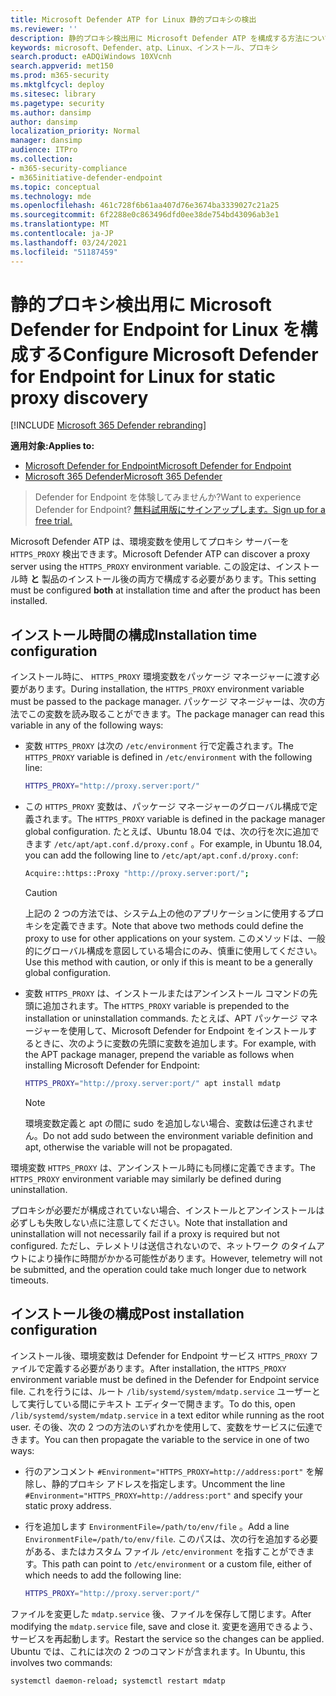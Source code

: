 ```yaml
---
title: Microsoft Defender ATP for Linux 静的プロキシの検出
ms.reviewer: ''
description: 静的プロキシ検出用に Microsoft Defender ATP を構成する方法について説明します。
keywords: microsoft、Defender、atp、Linux、インストール、プロキシ
search.product: eADQiWindows 10XVcnh
search.appverid: met150
ms.prod: m365-security
ms.mktglfcycl: deploy
ms.sitesec: library
ms.pagetype: security
ms.author: dansimp
author: dansimp
localization_priority: Normal
manager: dansimp
audience: ITPro
ms.collection:
- m365-security-compliance
- m365initiative-defender-endpoint
ms.topic: conceptual
ms.technology: mde
ms.openlocfilehash: 461c728f6b61aa407d76e3674ba3339027c21a25
ms.sourcegitcommit: 6f2288e0c863496dfd0ee38de754bd43096ab3e1
ms.translationtype: MT
ms.contentlocale: ja-JP
ms.lasthandoff: 03/24/2021
ms.locfileid: "51187459"
---
```

# <a name="configure-microsoft-defender-for-endpoint-for-linux-for-static-proxy-discovery"></a><span data-ttu-id="8f85b-104">静的プロキシ検出用に Microsoft Defender for Endpoint for Linux を構成する</span><span class="sxs-lookup"><span data-stu-id="8f85b-104">Configure Microsoft Defender for Endpoint for Linux for static proxy discovery</span></span>

[!INCLUDE [Microsoft 365 Defender rebranding](../../includes/microsoft-defender.md)]


<span data-ttu-id="8f85b-105">**適用対象:**</span><span class="sxs-lookup"><span data-stu-id="8f85b-105">**Applies to:**</span></span>
- [<span data-ttu-id="8f85b-106">Microsoft Defender for Endpoint</span><span class="sxs-lookup"><span data-stu-id="8f85b-106">Microsoft Defender for Endpoint</span></span>](https://go.microsoft.com/fwlink/p/?linkid=2154037)
- [<span data-ttu-id="8f85b-107">Microsoft 365 Defender</span><span class="sxs-lookup"><span data-stu-id="8f85b-107">Microsoft 365 Defender</span></span>](https://go.microsoft.com/fwlink/?linkid=2118804)

> <span data-ttu-id="8f85b-108">Defender for Endpoint を体験してみませんか?</span><span class="sxs-lookup"><span data-stu-id="8f85b-108">Want to experience Defender for Endpoint?</span></span> [<span data-ttu-id="8f85b-109">無料試用版にサインアップします。</span><span class="sxs-lookup"><span data-stu-id="8f85b-109">Sign up for a free trial.</span></span>](https://www.microsoft.com/microsoft-365/windows/microsoft-defender-atp?ocid=docs-wdatp-investigateip-abovefoldlink)

<span data-ttu-id="8f85b-110">Microsoft Defender ATP は、環境変数を使用してプロキシ サーバーを ```HTTPS_PROXY``` 検出できます。</span><span class="sxs-lookup"><span data-stu-id="8f85b-110">Microsoft Defender ATP can discover a proxy server using the ```HTTPS_PROXY``` environment variable.</span></span> <span data-ttu-id="8f85b-111">この設定は、インストール時 **と** 製品のインストール後の両方で構成する必要があります。</span><span class="sxs-lookup"><span data-stu-id="8f85b-111">This setting must be configured **both** at installation time and after the product has been installed.</span></span>

## <a name="installation-time-configuration"></a><span data-ttu-id="8f85b-112">インストール時間の構成</span><span class="sxs-lookup"><span data-stu-id="8f85b-112">Installation time configuration</span></span>

<span data-ttu-id="8f85b-113">インストール時に、 ```HTTPS_PROXY``` 環境変数をパッケージ マネージャーに渡す必要があります。</span><span class="sxs-lookup"><span data-stu-id="8f85b-113">During installation, the ```HTTPS_PROXY``` environment variable must be passed to the package manager.</span></span> <span data-ttu-id="8f85b-114">パッケージ マネージャーは、次の方法でこの変数を読み取ることができます。</span><span class="sxs-lookup"><span data-stu-id="8f85b-114">The package manager can read this variable in any of the following ways:</span></span>

- <span data-ttu-id="8f85b-115">変数 ```HTTPS_PROXY``` は次の ```/etc/environment``` 行で定義されます。</span><span class="sxs-lookup"><span data-stu-id="8f85b-115">The ```HTTPS_PROXY``` variable is defined in ```/etc/environment``` with the following line:</span></span>

    ```bash
    HTTPS_PROXY="http://proxy.server:port/"
    ```

- <span data-ttu-id="8f85b-116">この `HTTPS_PROXY` 変数は、パッケージ マネージャーのグローバル構成で定義されます。</span><span class="sxs-lookup"><span data-stu-id="8f85b-116">The `HTTPS_PROXY` variable is defined in the package manager global configuration.</span></span> <span data-ttu-id="8f85b-117">たとえば、Ubuntu 18.04 では、次の行を次に追加できます `/etc/apt/apt.conf.d/proxy.conf` 。</span><span class="sxs-lookup"><span data-stu-id="8f85b-117">For example, in Ubuntu 18.04, you can add the following line to `/etc/apt/apt.conf.d/proxy.conf`:</span></span>
  
    ```bash
    Acquire::https::Proxy "http://proxy.server:port/";
    ```

    > [!CAUTION]
    > <span data-ttu-id="8f85b-118">上記の 2 つの方法では、システム上の他のアプリケーションに使用するプロキシを定義できます。</span><span class="sxs-lookup"><span data-stu-id="8f85b-118">Note that above two methods could define the proxy to use for other applications on your system.</span></span> <span data-ttu-id="8f85b-119">このメソッドは、一般的にグローバル構成を意図している場合にのみ、慎重に使用してください。</span><span class="sxs-lookup"><span data-stu-id="8f85b-119">Use this method with caution, or only if this is meant to be a generally global configuration.</span></span>
  
- <span data-ttu-id="8f85b-120">変数 `HTTPS_PROXY` は、インストールまたはアンインストール コマンドの先頭に追加されます。</span><span class="sxs-lookup"><span data-stu-id="8f85b-120">The `HTTPS_PROXY` variable is prepended to the installation or uninstallation commands.</span></span> <span data-ttu-id="8f85b-121">たとえば、APT パッケージ マネージャーを使用して、Microsoft Defender for Endpoint をインストールするときに、次のように変数の先頭に変数を追加します。</span><span class="sxs-lookup"><span data-stu-id="8f85b-121">For example, with the APT package manager, prepend the variable as follows when installing Microsoft Defender for Endpoint:</span></span> 

    ```bash  
    HTTPS_PROXY="http://proxy.server:port/" apt install mdatp
    ```

    > [!NOTE]
    > <span data-ttu-id="8f85b-122">環境変数定義と apt の間に sudo を追加しない場合、変数は伝達されません。</span><span class="sxs-lookup"><span data-stu-id="8f85b-122">Do not add sudo between the environment variable definition and apt, otherwise the variable will not be propagated.</span></span>

<span data-ttu-id="8f85b-123">環境変数 `HTTPS_PROXY` は、アンインストール時にも同様に定義できます。</span><span class="sxs-lookup"><span data-stu-id="8f85b-123">The `HTTPS_PROXY` environment variable may similarly be defined during uninstallation.</span></span>

<span data-ttu-id="8f85b-124">プロキシが必要だが構成されていない場合、インストールとアンインストールは必ずしも失敗しない点に注意してください。</span><span class="sxs-lookup"><span data-stu-id="8f85b-124">Note that installation and uninstallation will not necessarily fail if a proxy is required but not configured.</span></span> <span data-ttu-id="8f85b-125">ただし、テレメトリは送信されないので、ネットワーク のタイムアウトにより操作に時間がかかる可能性があります。</span><span class="sxs-lookup"><span data-stu-id="8f85b-125">However, telemetry will not be submitted, and the operation could take much longer due to network timeouts.</span></span>

## <a name="post-installation-configuration"></a><span data-ttu-id="8f85b-126">インストール後の構成</span><span class="sxs-lookup"><span data-stu-id="8f85b-126">Post installation configuration</span></span>
  
<span data-ttu-id="8f85b-127">インストール後、環境変数は Defender for Endpoint サービス `HTTPS_PROXY` ファイルで定義する必要があります。</span><span class="sxs-lookup"><span data-stu-id="8f85b-127">After installation, the `HTTPS_PROXY` environment variable must be defined in the Defender for Endpoint service file.</span></span> <span data-ttu-id="8f85b-128">これを行うには、ルート `/lib/systemd/system/mdatp.service` ユーザーとして実行している間にテキスト エディターで開きます。</span><span class="sxs-lookup"><span data-stu-id="8f85b-128">To do this, open `/lib/systemd/system/mdatp.service` in a text editor while running as the root user.</span></span> <span data-ttu-id="8f85b-129">その後、次の 2 つの方法のいずれかを使用して、変数をサービスに伝達できます。</span><span class="sxs-lookup"><span data-stu-id="8f85b-129">You can then propagate the variable to the service in one of two ways:</span></span>

- <span data-ttu-id="8f85b-130">行のアンコメント `#Environment="HTTPS_PROXY=http://address:port"` を解除し、静的プロキシ アドレスを指定します。</span><span class="sxs-lookup"><span data-stu-id="8f85b-130">Uncomment the line `#Environment="HTTPS_PROXY=http://address:port"` and specify your static proxy address.</span></span>

- <span data-ttu-id="8f85b-131">行を追加します `EnvironmentFile=/path/to/env/file` 。</span><span class="sxs-lookup"><span data-stu-id="8f85b-131">Add a line `EnvironmentFile=/path/to/env/file`.</span></span> <span data-ttu-id="8f85b-132">このパスは、次の行を追加する必要がある、またはカスタム ファイル `/etc/environment` を指すことができます。</span><span class="sxs-lookup"><span data-stu-id="8f85b-132">This path can point to `/etc/environment` or a custom file, either of which needs to add the following line:</span></span>
  
    ```bash
    HTTPS_PROXY="http://proxy.server:port/"
    ```

<span data-ttu-id="8f85b-133">ファイルを変更した `mdatp.service` 後、ファイルを保存して閉じます。</span><span class="sxs-lookup"><span data-stu-id="8f85b-133">After modifying the `mdatp.service` file, save and close it.</span></span> <span data-ttu-id="8f85b-134">変更を適用できるよう、サービスを再起動します。</span><span class="sxs-lookup"><span data-stu-id="8f85b-134">Restart the service so the changes can be applied.</span></span> <span data-ttu-id="8f85b-135">Ubuntu では、これには次の 2 つのコマンドが含まれます。</span><span class="sxs-lookup"><span data-stu-id="8f85b-135">In Ubuntu, this involves two commands:</span></span>  

```bash
systemctl daemon-reload; systemctl restart mdatp
```
